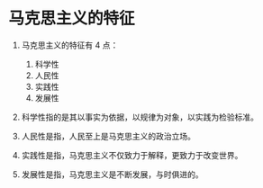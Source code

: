 # 马克思主义的特征

1. 马克思主义的特征有 4 点：
	1. 科学性
	2. 人民性
	3. 实践性
	4. 发展性

2. 科学性指的是其以事实为依据，以规律为对象，以实践为检验标准。
3. 人民性是指，人民至上是马克思主义的政治立场。
4. 实践性是指，马克思主义不仅致力于解释，更致力于改变世界。
5. 发展性是指，马克思主义是不断发展，与时俱进的。
